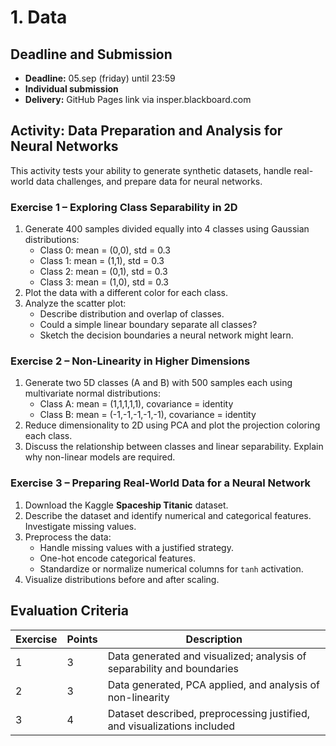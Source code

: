 # 1. Data

## Deadline and Submission

- **Deadline:** 05.sep (friday) until 23:59
- **Individual submission**
- **Delivery:** GitHub Pages link via insper.blackboard.com

## Activity: Data Preparation and Analysis for Neural Networks

This activity tests your ability to generate synthetic datasets, handle real-world data challenges, and prepare data for neural networks.

### Exercise 1 – Exploring Class Separability in 2D
1. Generate 400 samples divided equally into 4 classes using Gaussian distributions:
   - Class 0: mean = (0,0), std = 0.3
   - Class 1: mean = (1,1), std = 0.3
   - Class 2: mean = (0,1), std = 0.3
   - Class 3: mean = (1,0), std = 0.3
2. Plot the data with a different color for each class.
3. Analyze the scatter plot:
   - Describe distribution and overlap of classes.
   - Could a simple linear boundary separate all classes?
   - Sketch the decision boundaries a neural network might learn.

### Exercise 2 – Non-Linearity in Higher Dimensions
1. Generate two 5D classes (A and B) with 500 samples each using multivariate normal distributions:
   - Class A: mean = (1,1,1,1,1), covariance = identity
   - Class B: mean = (-1,-1,-1,-1,-1), covariance = identity
2. Reduce dimensionality to 2D using PCA and plot the projection coloring each class.
3. Discuss the relationship between classes and linear separability. Explain why non-linear models are required.

### Exercise 3 – Preparing Real-World Data for a Neural Network
1. Download the Kaggle **Spaceship Titanic** dataset.
2. Describe the dataset and identify numerical and categorical features. Investigate missing values.
3. Preprocess the data:
   - Handle missing values with a justified strategy.
   - One-hot encode categorical features.
   - Standardize or normalize numerical columns for `tanh` activation.
4. Visualize distributions before and after scaling.

## Evaluation Criteria

| Exercise | Points | Description |
|----------|--------|-------------|
| 1 | 3 | Data generated and visualized; analysis of separability and boundaries |
| 2 | 3 | Data generated, PCA applied, and analysis of non-linearity |
| 3 | 4 | Dataset described, preprocessing justified, and visualizations included |

